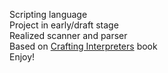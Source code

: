 Scripting language  
Project in early/draft stage  
Realized scanner and parser  
Based on [Crafting Interpreters](https://craftinginterpreters.com "Crafting Interpreters") book  
Enjoy!  